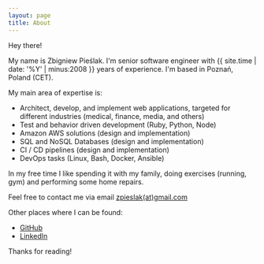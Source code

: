 ```yaml
---
layout: page
title: About
---
```


Hey there!

My name is Zbigniew Pieślak. I'm senior software engineer with {{ site.time | date: '%Y' | minus:2008 }} years of experience. I'm based in Poznań, Poland (CET).

My main area of expertise is:

* Architect, develop, and implement web applications, targeted for different industries (medical, finance, media, and others)
* Test and behavior driven development (Ruby, Python, Node)
* Amazon AWS solutions (design and implementation)
* SQL and NoSQL Databases (design and implementation)
* CI / CD pipelines (design and implementation)
* DevOps tasks (Linux, Bash, Docker, Ansible)

In my free time I like spending it with my family, doing exercises (running, gym) and performing some home repairs.

Feel free to contact me via email [zpieslak(at)gmail.com](mailto:&#122;&#112;&#105;&#101;&#115;&#108;&#97;&#107;&#64;&#103;&#109;&#97;&#105;&#108;&#46;&#99;&#111;&#109;)

Other places where I can be found:

* [GitHub](https://github.com/zpieslak)
* [LinkedIn](https://www.linkedin.com/in/pieslak)

Thanks for reading!
